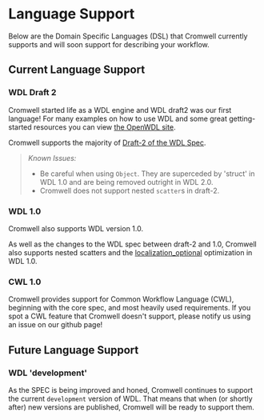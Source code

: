 # Language Support

Below are the Domain Specific Languages (DSL) that Cromwell currently supports and will soon support for describing your workflow.

## Current Language Support

### WDL Draft 2
Cromwell started life as a WDL engine and WDL draft2 was our first language!
For many examples on how to use WDL and some great getting-started resources you can view [the OpenWDL site](https://github.com/openwdl/wdl#getting-started-with-wdl).

Cromwell supports the majority of [Draft-2 of the WDL Spec](https://github.com/openwdl/wdl/blob/master/versions/draft-2/SPEC.md).

> *Known Issues:*
>
> - Be careful when using `Object`. They are superceded by 'struct' in WDL 1.0 and are being removed outright in WDL 2.0.
> - Cromwell does not support nested `scatter`s in draft-2.


### WDL 1.0

Cromwell also supports WDL version 1.0.

As well as the changes to the WDL spec between draft-2 and 1.0, Cromwell also supports nested scatters and the [localization_optional](optimizations/FileLocalization.md) optimization in WDL 1.0.  


### CWL 1.0

Cromwell provides support for Common Workflow Language (CWL), beginning with the core spec, and most heavily used requirements.
If you spot a CWL feature that Cromwell doesn't support, please notify us using an issue on our github page!


## Future Language Support

### WDL 'development'

As the SPEC is being improved and honed, Cromwell continues to support the current `development` version of WDL. That
means that when (or shortly after) new versions are published, Cromwell will be ready to support them.

